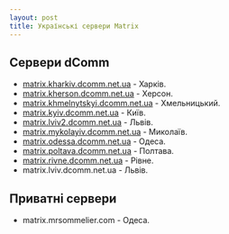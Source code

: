 ```yaml
---
layout: post
title: Українські сервери Matrix
---
```


## Сервери dComm

- [matrix.kharkiv.dcomm.net.ua](https://chat.kharkiv.dcomm.net.ua) - Харків.
- [matrix.kherson.dcomm.net.ua](https://chat.kherson.dcomm.net.ua/) - Херсон.
- [matrix.khmelnytskyi.dcomm.net.ua](https://chat.khmelnytskyi.dcomm.net.ua/) - Хмельницький.
- [matrix.kyiv.dcomm.net.ua](https://chat.kyiv.dcomm.net.ua/) - Київ.
- [matrix.lviv2.dcomm.net.ua](https://chat.lviv2.dcomm.net.ua/) - Львів.
- [matrix.mykolayiv.dcomm.net.ua](https://chat.mykolayiv.dcomm.net.ua/) - Миколаїв.
- [matrix.odessa.dcomm.net.ua](https://matrix.odessa.dcomm.net.ua) - Одеса.
- [matrix.poltava.dcomm.net.ua](https://poltava.dcomm.net.ua/) - Полтава.
- [matrix.rivne.dcomm.net.ua](https://chat.rivne.dcomm.net.ua) - Рівне.
- matrix.lviv.dcomm.net.ua - Львів.

## Приватні сервери

- matrix.mrsommelier.com - Одеса.
